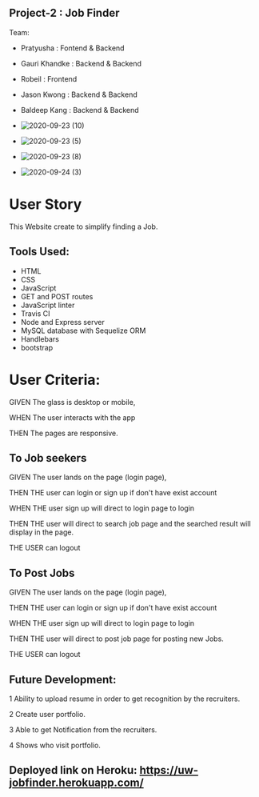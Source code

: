 ## Project-2 : Job Finder

Team:
* Pratyusha     : Fontend & Backend 
* Gauri Khandke : Backend & Backend 
* Robeil        : Frontend          
* Jason Kwong   : Backend & Backend 
* Baldeep Kang  : Backend & Backend 



* ![2020-09-23 (10)](https://user-images.githubusercontent.com/65261399/94196230-ed544c00-fe68-11ea-80d4-d8eea1c86aef.png)

* ![2020-09-23 (5)](https://user-images.githubusercontent.com/65261399/94196039-aa927400-fe68-11ea-828f-9192218016a1.png)

* ![2020-09-23 (8)](https://user-images.githubusercontent.com/65261399/94196193-df063000-fe68-11ea-9795-cbfcb8105c52.png)

* ![2020-09-24 (3)](https://user-images.githubusercontent.com/65261399/94197887-46bd7a80-fe6b-11ea-835b-ac17e6d9226b.png)


 # User Story

This Website create to simplify finding a Job.




## Tools Used:

* HTML
* CSS
* JavaScript
* GET and POST routes
* JavaScript linter
* Travis CI
* Node and Express server
* MySQL database with Sequelize ORM
* Handlebars
* bootstrap

# User Criteria:

GIVEN The glass is desktop or mobile,

​WHEN The user interacts with the app

THEN The pages are responsive.

## To Job seekers

GIVEN The user  lands on the page (login page),

THEN THE user can  login or sign up if don't have exist account

WHEN THE user sign up will direct to login page to login

THEN THE user will direct to search job page and the searched result will display in the page.

THE USER can logout

## To Post Jobs

GIVEN The user lands on the page (login page),

THEN THE user can  login or sign up if don't have exist account

WHEN THE user sign up will direct to login page to login

THEN THE user will direct to post job page for posting new Jobs.

THE USER can logout

## Future Development:

1 Ability to upload resume in order to get recognition by the recruiters.

2 Create user portfolio.

3 Able to get Notification from the recruiters.

4 Shows who visit portfolio.


## Deployed link on Heroku: https://uw-jobfinder.herokuapp.com/
